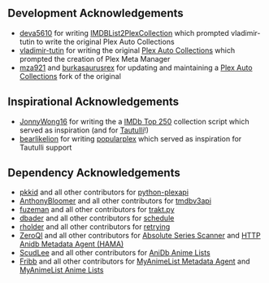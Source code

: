 ## Development Acknowledgements
* [deva5610](https://github.com/deva5610) for writing [IMDBList2PlexCollection](https://github.com/deva5610/IMDBList2PlexCollection) which prompted vladimir-tutin to write the original Plex Auto Collections
* [vladimir-tutin](https://github.com/vladimir-tutin) for writing the original [Plex Auto Collections](https://github.com/vladimir-tutin/Plex-Auto-Collections) which prompted the creation of Plex Meta Manager
* [mza921](https://github.com/mza921) and [burkasaurusrex](https://github.com/burkasaurusrex) for updating and maintaining a [Plex Auto Collections](https://github.com/mza921/Plex-Auto-Collections) fork of the original

## Inspirational Acknowledgements
* [JonnyWong16](https://github.com/JonnyWong16) for writing the a [IMDb Top 250](https://gist.github.com/JonnyWong16/f5b9af386ea58e19bf18c09f2681df23) collection script which served as inspiration (and for [Tautulli](https://github.com/Tautulli/Tautulli)!)
* [bearlikelion](https://github.com/bearlikelion) for writing [popularplex](https://github.com/bearlikelion/popularplex) which served as inspiration for Tautulli support

## Dependency Acknowledgements
* [pkkid](https://github.com/pkkid) and all other contributors for [python-plexapi](https://github.com/pkkid/python-plexapi)
* [AnthonyBloomer](https://github.com/AnthonyBloomer) and all other contributors for [tmdbv3api](https://github.com/AnthonyBloomer/tmdbv3api)
* [fuzeman](https://github.com/fuzeman) and all other contributors for [trakt.py](https://github.com/fuzeman/trakt.py)
* [dbader](https://github.com/dbader) and all other contributors for [schedule](https://github.com/dbader/schedule)
* [rholder](https://github.com/rholder) and all other contributors for [retrying](https://github.com/rholder/retrying)
* [ZeroQI](https://github.com/ZeroQI) and all other contributors for [Absolute Series Scanner](https://github.com/ZeroQI/Absolute-Series-Scanner) and [HTTP Anidb Metadata Agent (HAMA)](https://github.com/ZeroQI/Hama.bundle)
* [ScudLee](https://github.com/ScudLee) and all other contributors for [AniDb Anime Lists](https://github.com/Anime-Lists/anime-lists)
* [Fribb](https://github.com/Fribb) and all other contributors for [MyAnimeList Metadata Agent](https://github.com/Fribb/MyAnimeList.bundle) and [MyAnimeList Anime Lists](https://github.com/Fribb/anime-lists)

